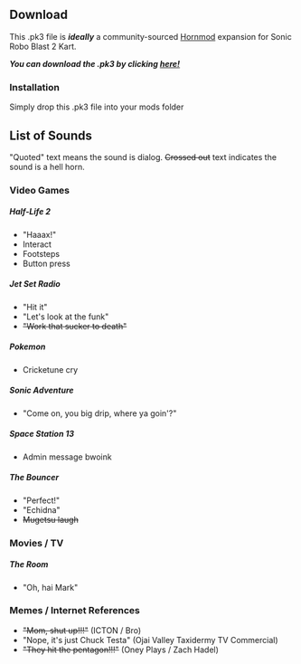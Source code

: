 ## Download
This .pk3 file is ***ideally*** a community-sourced [Hornmod](https://mb.srb2.org/addons/hornmod-championship-edition.2418/) expansion for Sonic Robo Blast 2 Kart.

***You can download the .pk3 by clicking [here!](https://github.com/EikoBiko/SRB2K-Hornmod-Community-Expansion/releases/latest)***
### Installation
Simply drop this .pk3 file into your mods folder

## List of Sounds
"Quoted" text means the sound is dialog. ~~Crossed out~~ text indicates the sound is a hell horn.

### Video Games

##### Half-Life 2
- "Haaax!"
- Interact
- Footsteps
- Button press

##### Jet Set Radio
- "Hit it"
- "Let's look at the funk"
- ~~"Work that sucker to death"~~

##### Pokemon
- Cricketune cry

##### Sonic Adventure
- "Come on, you big drip, where ya goin'?"

##### Space Station 13
- Admin message bwoink

##### The Bouncer
- "Perfect!"
- "Echidna"
- ~~Mugetsu laugh~~

### Movies / TV

##### The Room
- "Oh, hai Mark"

### Memes / Internet References
- ~~"Mom, shut up!!!"~~ (ICTON / Bro)
- "Nope, it's just Chuck Testa" (Ojai Valley Taxidermy TV Commercial)
- ~~"They hit the pentagon!!!"~~ (Oney Plays / Zach Hadel)
